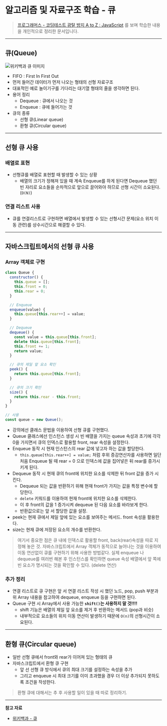 # 알고리즘 및 자료구조 학습 - 큐

> [프로그래머스 - 코딩테스트 광탈 방지 A to Z : JavaScript](https://programmers.co.kr/learn/courses/13213) 를 보며 학습한 내용을 개인적으로 정리한 문서입니다.

---

## 큐(Queue)

![위키백과 큐 이미지](https://upload.wikimedia.org/wikipedia/commons/thumb/5/52/Data_Queue.svg/330px-Data_Queue.svg.png)

- FIFO : First In First Out
- 먼저 들어간 데이터가 먼저 나오는 형태의 선형 자료구조
- 대표적인 예로 놀이기구를 기다리는 대기열 형태의 줄을 생각하면 된다.
- 용어 정리
  - Dequeue : 큐에서 나오는 것
  - Enqueue : 큐에 들어가는 것
- 큐의 종류
  - 선형 큐(Linear queue)
  - 환형 큐(Circular queue)

---

## 선형 큐 사용

### 배열로 표현

- 선형큐를 배열로 표현할 때 발생할 수 있는 상황
  - 배열의 크기가 정해져 있을 때 계속 Enqueue를 하게 된다면 Dequeue 했던 빈 자리로 요소들을 순차적으로 앞으로 끌어와야 하므로 선형 시간이 소요된다. (`O(N)`)

### 연결 리스트 사용

- 큐를 연결리스트로 구현하면 배열에서 발생할 수 있는 선형시간 문제(요소 위치 이동 관련)를 상수시간으로 해결할 수 있다.

---

## 자바스크립트에서의 선형 큐 사용

### Array 객체로 구현

```js
class Queue {
  constructor() {
    this.queue = [];
    this.front = 0;
    this.rear = 0;
  }

  // Enqueue
  enqueue(value) {
    this.queue[this.rear++] = value;
  }

  // Dequeue
  dequeue() {
    const value = this.queue[this.front];
    delete this.queue[this.front];
    this.front += 1;
    return value;
  }

  // 큐의 제일 앞 요소 확인
  peek() {
    return this.queue[this.front];
  }

  // 큐의 크기 확인
  size() {
    return this.rear - this.front;
  }
}

// 사용
const queue = new Queue();
```

- 강의에선 클래스 문법을 이용하여 선형 큐를 구현했다.
- Queue 클래스에선 인스턴스 생성 시 빈 배열을 가지는 queue 속성과 초기에 각각 0을 가지면서 큐의 인덱스로 활용할 front, rear 속성을 설정한다.
- Enqueue 동작 시 현재 인스턴스의 rear 값에 넣고자 하는 값을 할당한다.
  - `this.queue[this.rear++] = value;` 처럼 후위 증감연산자를 사용하면
  일단 처음 Enqueue 될 때 rear = 0 으로 인덱스에 값을 집어넣은 뒤 rear를 증가시키게 된다. 
- Dequeue 동작 시 현재 큐의 front에 위치한 요소를 삭제한 뒤 front 값을 증가 시킨다.
  - Dequeue 되는 값을 반환하기 위해 현재 front가 가지는 값을 특정 변수에 할당한다.
  - `delete` 키워드를 이용하여 현재 front에 위치한 요소를 삭제한다.
  - 이 후 front의 값을 1 증가시켜 dequeue 된 다음 요소를 바라보게 한다.
  - 반환값으로는 앞 서 할당한 값을 설정.
- peek는 현재 큐에서 제일 앞에 있는 요소를 보여주는 메서드. front 속성을 활용한다.
- size는 현재 큐에 저장된 요소의 개수를 반환한다. 

> 여기서 중요한 점은 큐 내에 인덱스로 활용할 front, back(rear)속성을 따로 지정해 놓은 것. 자바스크립트에서 Array 객체가 동적으로 늘어나는 것을 이용하여 이동 연산없이 큐를 구현하기 위해 사용한 방법같다. 실제 enqueue 나 dequeue를 여러번 해본 후 인스턴스를 확인하면 queue 속성 배열에서 앞 쪽에 빈 요소가 명시되는 것을 확인할 수 있다. (delete 연산)

### 추가 정리

- 연결 리스트로 큐 구현은 앞 서 연결 리스트 작성 시 했던 노드, pop, push 부분과 위 Array 내용을 참고하여 dequeue, enqueue 등을 구현하면 된다.
- Queue 구현 시 Array에서 사용 가능한 **`shift()`는 사용하지 말 것!!!!**
  - shift 기능은 배열의 제일 앞 요소를 제거 후 반환하는 메서드 (pop과 비슷)
  - 내부적으로 요소들의 위치 이동 연산이 발생하기 때문에 `O(n)`의 선형시간이 소요된다.

---

## 환형 큐(Circular queue)

- 일반 선형 큐에서 front와 rear가 이어져 있는 형태의 큐
- 자바스크립트에서 환형 큐 구현
  - 앞 선 선형 큐 방식에서 큐의 최대 크기를 설정하는 속성을 추가
  - 그리고 enqueue 시 최대 크기를 이미 초과했을 경우 더 이상 추가되지 못하도록 조건을 작성한다.

> 환형 큐에 대해서는 추 후 사용할 일이 있을 때 따로 정리하기.

---

**참고 자료**

- [위키백과 - 큐](https://ko.wikipedia.org/wiki/%ED%81%90_(%EC%9E%90%EB%A3%8C_%EA%B5%AC%EC%A1%B0))